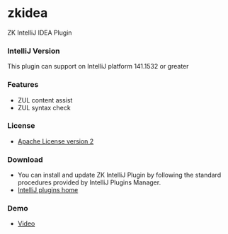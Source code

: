 # zkidea
ZK IntelliJ IDEA Plugin

### IntelliJ Version

This plugin can support on IntelliJ platform 141.1532 or greater

### Features

 * ZUL content assist
 * ZUL syntax check

### License

 * [Apache License version 2](https://github.com/jumperchen/zkidea/blob/master/LICENSE)

### Download

 * You can install and update ZK IntelliJ Plugin by following the standard procedures provided by IntelliJ Plugins Manager.
 * [IntelliJ plugins home](https://plugins.jetbrains.com/plugin/7855)

### Demo

 * [Video](http://screencast.com/t/xjx0RyzX)
